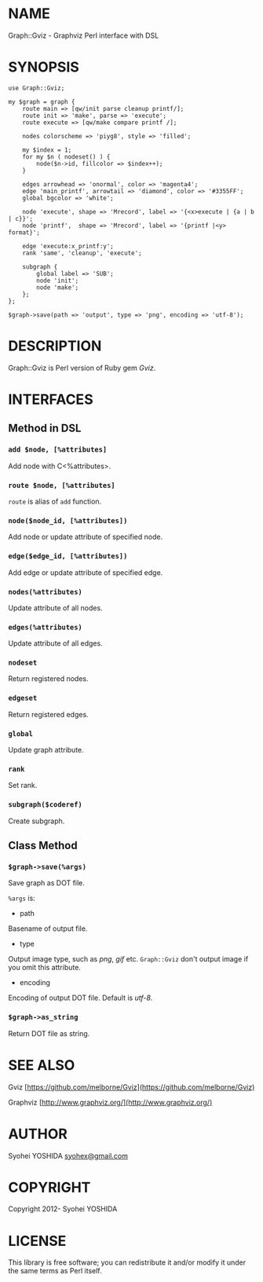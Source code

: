 # NAME

Graph::Gviz - Graphviz Perl interface with DSL

# SYNOPSIS

    use Graph::Gviz;

    my $graph = graph {
        route main => [qw/init parse cleanup printf/];
        route init => 'make', parse => 'execute';
        route execute => [qw/make compare printf /];

        nodes colorscheme => 'piyg8', style => 'filled';

        my $index = 1;
        for my $n ( nodeset() ) {
            node($n->id, fillcolor => $index++);
        }

        edges arrowhead => 'onormal', color => 'magenta4';
        edge 'main_printf', arrowtail => 'diamond', color => '#3355FF';
        global bgcolor => 'white';

        node 'execute', shape => 'Mrecord', label => '{<x>execute | {a | b | c}}';
        node 'printf',  shape => 'Mrecord', label => '{printf |<y> format}';

        edge 'execute:x_printf:y';
        rank 'same', 'cleanup', 'execute';

        subgraph {
            global label => 'SUB';
            node 'init';
            node 'make';
        };
    };

    $graph->save(path => 'output', type => 'png', encoding => 'utf-8');

# DESCRIPTION

Graph::Gviz is Perl version of Ruby gem _Gviz_.

# INTERFACES

## Method in DSL

### `add $node, [%attributes]`

Add node with C<%attributes>.

### `route $node, [%attributes]`

`route` is alias of `add` function.

### `node($node_id, [%attributes])`

Add node or update attribute of specified node.

### `edge($edge_id, [%attributes])`

Add edge or update attribute of specified edge.

### `nodes(%attributes)`

Update attribute of all nodes.

### `edges(%attributes)`

Update attribute of all edges.

### `nodeset`

Return registered nodes.

### `edgeset`

Return registered edges.

### `global`

Update graph attribute.

### `rank`

Set rank.

### `subgraph($coderef)`

Create subgraph.

## Class Method

### `$graph->save(%args)`

Save graph as DOT file.

`%args` is:

- path

Basename of output file.

- type

Output image type, such as _png_, _gif_ etc.
`Graph::Gviz` don't output image if you omit this attribute.

- encoding

Encoding of output DOT file. Default is _utf-8_.

### `$graph->as_string`

Return DOT file as string.

# SEE ALSO

Gviz [https://github.com/melborne/Gviz](https://github.com/melborne/Gviz)

Graphviz [http://www.graphviz.org/](http://www.graphviz.org/)

# AUTHOR

Syohei YOSHIDA <syohex@gmail.com>

# COPYRIGHT

Copyright 2012- Syohei YOSHIDA

# LICENSE

This library is free software; you can redistribute it and/or modify
it under the same terms as Perl itself.

